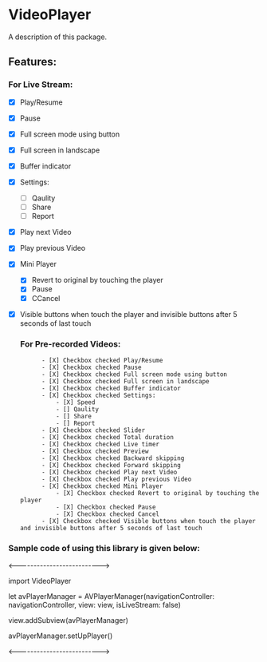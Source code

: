 # VideoPlayer

A description of this package.

## Features:
### For Live Stream:
- [X] Play/Resume
- [X] Pause
- [X] Full screen mode using button
- [X] Full screen in landscape
- [X] Buffer indicator
- [X] Settings: 
    - [ ] Qaulity
    - [ ] Share
    - [ ] Report
- [X] Play next Video
- [X] Play previous Video
- [X] Mini Player
    - [X] Revert to original by touching the player
    - [X] Pause
    - [X] CCancel
- [X] Visible buttons when touch the player and invisible buttons after 5 seconds of last touch
        
    ### For Pre-recorded Videos:
            - [X] Checkbox checked Play/Resume
            - [X] Checkbox checked Pause
            - [X] Checkbox checked Full screen mode using button
            - [X] Checkbox checked Full screen in landscape
            - [X] Checkbox checked Buffer indicator
            - [X] Checkbox checked Settings: 
                - [X] Speed
                - [] Qaulity
                - [] Share
                - [] Report
            - [X] Checkbox checked Slider
            - [X] Checkbox checked Total duration
            - [X] Checkbox checked Live timer
            - [X] Checkbox checked Preview
            - [X] Checkbox checked Backward skipping 
            - [X] Checkbox checked Forward skipping
            - [X] Checkbox checked Play next Video
            - [X] Checkbox checked Play previous Video
            - [X] Checkbox checked Mini Player
                - [X] Checkbox checked Revert to original by touching the player
                - [X] Checkbox checked Pause
                - [X] Checkbox checked Cancel
            - [X] Checkbox checked Visible buttons when touch the player and invisible buttons after 5 seconds of last touch
    

### Sample code of using this library is given below:

<-------------------------->

import VideoPlayer

let avPlayerManager = AVPlayerManager(navigationController: navigationController, view: view, isLiveStream: false)
        
view.addSubview(avPlayerManager)
        
avPlayerManager.setUpPlayer()

<-------------------------->

